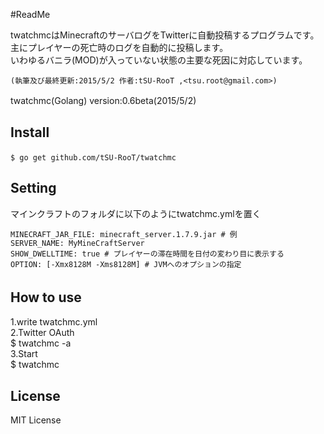 #ReadMe

twatchmcはMinecraftのサーバログをTwitterに自動投稿するプログラムです。  
主にプレイヤーの死亡時のログを自動的に投稿します。  
いわゆるバニラ(MOD)が入っていない状態の主要な死因に対応しています。  
````
(執筆及び最終更新:2015/5/2 作者:tSU-RooT ,<tsu.root@gmail.com>)  
````  
twatchmc(Golang) version:0.6beta(2015/5/2)　　  
## Install  
````
$ go get github.com/tSU-RooT/twatchmc　　
````
## Setting
マインクラフトのフォルダに以下のようにtwatchmc.ymlを置く
````
MINECRAFT_JAR_FILE: minecraft_server.1.7.9.jar # 例
SERVER_NAME: MyMineCraftServer
SHOW_DWELLTIME: true # プレイヤーの滞在時間を日付の変わり目に表示する
OPTION: [-Xmx8128M -Xms8128M] # JVMへのオプションの指定
````
## How to use　　
1.write twatchmc.yml  
2.Twitter OAuth  
  $ twatchmc -a  
3.Start  
  $ twatchmc  

## License  
MIT License  
